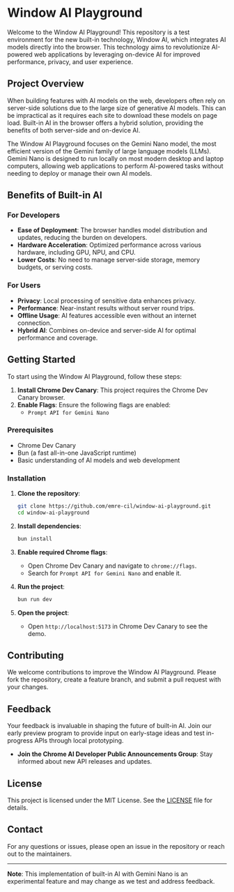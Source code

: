 # Window AI Playground

Welcome to the Window AI Playground! This repository is a test environment for the new built-in technology, Window AI, which integrates AI models directly into the browser. This technology aims to revolutionize AI-powered web applications by leveraging on-device AI for improved performance, privacy, and user experience.

## Project Overview

When building features with AI models on the web, developers often rely on server-side solutions due to the large size of generative AI models. This can be impractical as it requires each site to download these models on page load. Built-in AI in the browser offers a hybrid solution, providing the benefits of both server-side and on-device AI.

The Window AI Playground focuses on the Gemini Nano model, the most efficient version of the Gemini family of large language models (LLMs). Gemini Nano is designed to run locally on most modern desktop and laptop computers, allowing web applications to perform AI-powered tasks without needing to deploy or manage their own AI models.

## Benefits of Built-in AI

### For Developers

- **Ease of Deployment**: The browser handles model distribution and updates, reducing the burden on developers.
- **Hardware Acceleration**: Optimized performance across various hardware, including GPU, NPU, and CPU.
- **Lower Costs**: No need to manage server-side storage, memory budgets, or serving costs.

### For Users

- **Privacy**: Local processing of sensitive data enhances privacy.
- **Performance**: Near-instant results without server round trips.
- **Offline Usage**: AI features accessible even without an internet connection.
- **Hybrid AI**: Combines on-device and server-side AI for optimal performance and coverage.

## Getting Started

To start using the Window AI Playground, follow these steps:

1. **Install Chrome Dev Canary**: This project requires the Chrome Dev Canary browser.
2. **Enable Flags**: Ensure the following flags are enabled:
   - `Prompt API for Gemini Nano`

### Prerequisites

- Chrome Dev Canary
- Bun (a fast all-in-one JavaScript runtime)
- Basic understanding of AI models and web development

### Installation

1. **Clone the repository**:

   ```bash
   git clone https://github.com/emre-cil/window-ai-playground.git
   cd window-ai-playground
   ```

2. **Install dependencies**:

   ```bash
   bun install
   ```

3. **Enable required Chrome flags**:

   - Open Chrome Dev Canary and navigate to `chrome://flags`.
   - Search for `Prompt API for Gemini Nano` and enable it.

4. **Run the project**:

   ```bash
   bun run dev
   ```

5. **Open the project**:
   - Open `http://localhost:5173` in Chrome Dev Canary to see the demo.

## Contributing

We welcome contributions to improve the Window AI Playground. Please fork the repository, create a feature branch, and submit a pull request with your changes.

## Feedback

Your feedback is invaluable in shaping the future of built-in AI. Join our early preview program to provide input on early-stage ideas and test in-progress APIs through local prototyping.

- **Join the Chrome AI Developer Public Announcements Group**: Stay informed about new API releases and updates.

## License

This project is licensed under the MIT License. See the [LICENSE](LICENSE) file for details.

## Contact

For any questions or issues, please open an issue in the repository or reach out to the maintainers.

---

**Note**: This implementation of built-in AI with Gemini Nano is an experimental feature and may change as we test and address feedback.
